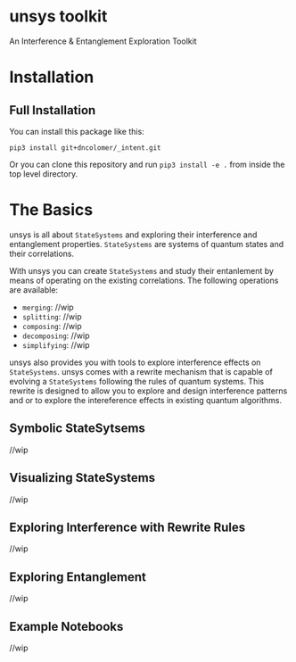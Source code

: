 # unsys toolkit
An Interference & Entanglement Exploration Toolkit

# Installation

## Full Installation

You can install this package like this:

```shell
pip3 install git+dncolomer/_intent.git
```

Or you can clone this repository and run `pip3 install -e .` from inside the top level directory.

# The Basics

unsys is all about `StateSystems` and exploring their interference and entanglement properties. `StateSystems` are systems of quantum states and their correlations.

With unsys you can create `StateSystems` and study their entanlement by means of operating on the existing correlations. The following operations are available:

- `merging`: //wip
- `splitting`: //wip
- `composing`: //wip
- `decomposing`: //wip
- `simplifying`: //wip

unsys also provides you with tools to explore interference effects on `StateSystems`. unsys comes with a rewrite mechanism that is capable of evolving a `StateSystems` following the rules of quantum systems. This rewrite is designed to allow you to explore and design interference patterns and or to explore the intereference effects in existing quantum algorithms.

## Symbolic StateSytsems

//wip

## Visualizing StateSystems

//wip

## Exploring Interference with Rewrite Rules

//wip

## Exploring Entanglement

//wip

## Example Notebooks

//wip